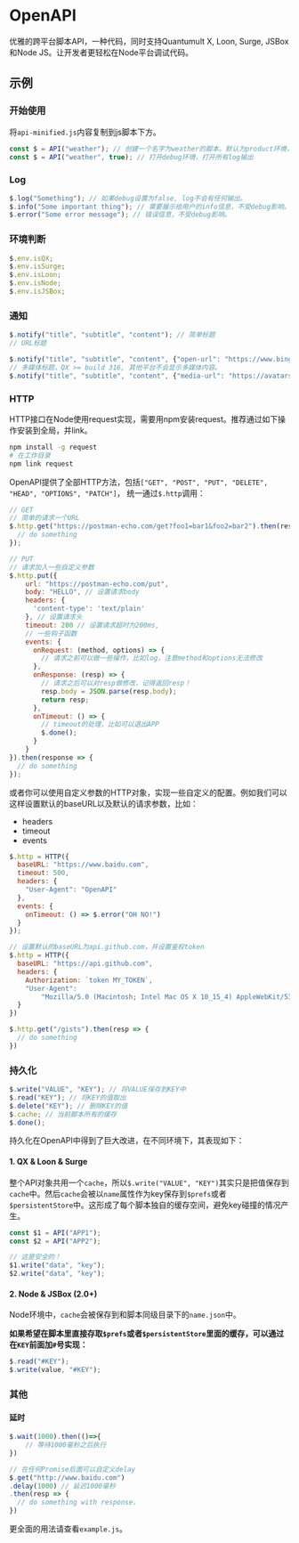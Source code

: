 # OpenAPI

优雅的跨平台脚本API，一种代码，同时支持Quantumult X, Loon, Surge, JSBox 和Node JS。让开发者更轻松在Node平台调试代码。

## 示例

### 开始使用

将`api-minified.js`内容复制到js脚本下方。

```javascript
const $ = API("weather"); // 创建一个名字为weather的脚本。默认为product环境，抑制所有log输出，保持error信息。。
const $ = API("weather", true); // 打开debug环境，打开所有log输出
```

### Log

```javascript
$.log("Something"); // 如果debug设置为false, log不会有任何输出。
$.info("Some important thing"); // 需要展示给用户的info信息，不受debug影响。
$.error("Some error message"); // 错误信息，不受debug影响。
```

### 环境判断

```javascript
$.env.isQX;
$.env.isSurge;
$.env.isLoon;
$.env.isNode;
$.env.isJSBox;
```

### 通知

```javascript
$.notify("title", "subtitle", "content"); // 简单标题
// URL标题

$.notify("title", "subtitle", "content", {"open-url": "https://www.bing.com"})
// 多媒体标题，QX >= build 316, 其他平台不会显示多媒体内容。
$.notify("title", "subtitle", "content", {"media-url": "https://avatars2.githubusercontent.com/u/21050064?s=460&u=40a74913dd0a3d00670d05148c3a08c787470021&v=4"}) 
```

### HTTP

HTTP接口在Node使用request实现，需要用npm安装request。推荐通过如下操作安装到全局，并link。

```bash
npm install -g request
# 在工作目录
npm link request
```

OpenAPI提供了全部HTTP方法，包括`["GET", "POST", "PUT", "DELETE", "HEAD", "OPTIONS", "PATCH"]`，
统一通过`$.http`调用：

```javascript
// GET
// 简单的请求一个URL
$.http.get("https://postman-echo.com/get?foo1=bar1&foo2=bar2").then(resp => {
  // do something
});

// PUT
// 请求加入一些自定义参数
$.http.put({
    url: "https://postman-echo.com/put",
    body: "HELLO", // 设置请求body
    headers: {
      'content-type': 'text/plain'
    }, // 设置请求头
    timeout: 200 // 设置请求超时为200ms,
    // 一些钩子函数
    events: {
      onRequest: (method, options) => {
        // 请求之前可以做一些操作，比如log，注意method和options无法修改
      },
      onResponse: (resp) => {
        // 请求之后可以对resp做修改，记得返回resp！
        resp.body = JSON.parse(resp.body);
        return resp;
      },
      onTimeout: () => {
        // timeout的处理，比如可以退出APP
        $.done();
      }
    }
}).then(response => {
  // do something
});
```

或者你可以使用自定义参数的HTTP对象，实现一些自定义的配置。例如我们可以这样设置默认的baseURL以及默认的请求参数，比如：

- headers
- timeout
- events



```javascript
$.http = HTTP({
  baseURL: "https://www.baidu.com",
  timeout: 500,
  headers: {
    "User-Agent": "OpenAPI"
  },
  events: {
    onTimeout: () => $.error("OH NO!")
  }
});
```


```javascript
// 设置默认的baseURL为api.github.com，并设置鉴权token
$.http = HTTP({
  baseURL: "https://api.github.com", 
  headers: {
    Authorization: `token MY_TOKEN`,
    "User-Agent":
        "Mozilla/5.0 (Macintosh; Intel Mac OS X 10_15_4) AppleWebKit/537.36 (KHTML, like Gecko) Chrome/81.0.4044.141 Safari/537.36"
  }
})

$.http.get("/gists").then(resp => {
  // do something
})
```

### 持久化

```javascript
$.write("VALUE", "KEY"); // 将VALUE保存到KEY中
$.read("KEY"); // 将KEY的值取出
$.delete("KEY"); // 删除KEY的值
$.cache; // 当前脚本所有的缓存
$.done();
```

持久化在OpenAPI中得到了巨大改进，在不同环境下，其表现如下：

#### 1. QX & Loon & Surge

整个API对象共用一个`cache`，所以`$.write("VALUE", "KEY")`其实只是把值保存到`cache`中。然后`cache`会被以`name`属性作为key保存到`$prefs`或者`$persistentStore`中。这形成了每个脚本独自的缓存空间，避免key碰撞的情况产生。

```javascript
const $1 = API("APP1");
const $2 = API("APP2");

// 这是安全的！
$1.write("data", "key");
$2.write("data", "key");
```

#### 2. Node & JSBox (2.0+)

Node环境中，`cache`会被保存到和脚本同级目录下的`name.json`中。

**如果希望在脚本里直接存取`$prefs`或者`$persistentStore`里面的缓存，可以通过在`KEY`前面加`#`号实现：**

```javascript
$.read("#KEY");
$.write(value, "#KEY");
```

### 其他

#### 延时

```javascript
$.wait(1000).then(()=>{
	// 等待1000毫秒之后执行
})

// 在任何Promise后面可以自定义delay
$.get("http://www.baidu.com")
.delay(1000) // 延迟1000毫秒
.then(resp => {
  // do something with response.
})
```

更全面的用法请查看`example.js`。
